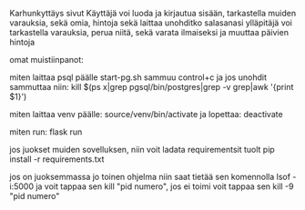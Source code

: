 Karhunkyttäys sivut
Käyttäjä voi luoda ja kirjautua sisään, tarkastella muiden varauksia, sekä omia, hintoja sekä laittaa unohditko salasanasi
ylläpitäjä voi tarkastella varauksia, perua niitä, sekä varata ilmaiseksi ja muuttaa päivien hintoja


omat muistiinpanot:

miten laittaa psql päälle
start-pg.sh
sammuu control+c
ja jos unohdit sammuttaa niin: kill $(ps x|grep pgsql/bin/postgres|grep -v grep|awk '{print $1}')

miten laittaa venv päälle:
source/venv/bin/activate
ja lopettaa: deactivate

miten run: flask run

jos juokset muiden sovelluksen, niin voit ladata requirementsit tuolt
pip install -r requirements.txt

jos on juoksemmassa jo toinen ohjelma niin saat tietää sen komennolla lsof -i:5000
ja voit tappaa sen kill "pid numero", jos ei toimi voit tappaa sen kill -9 "pid numero"